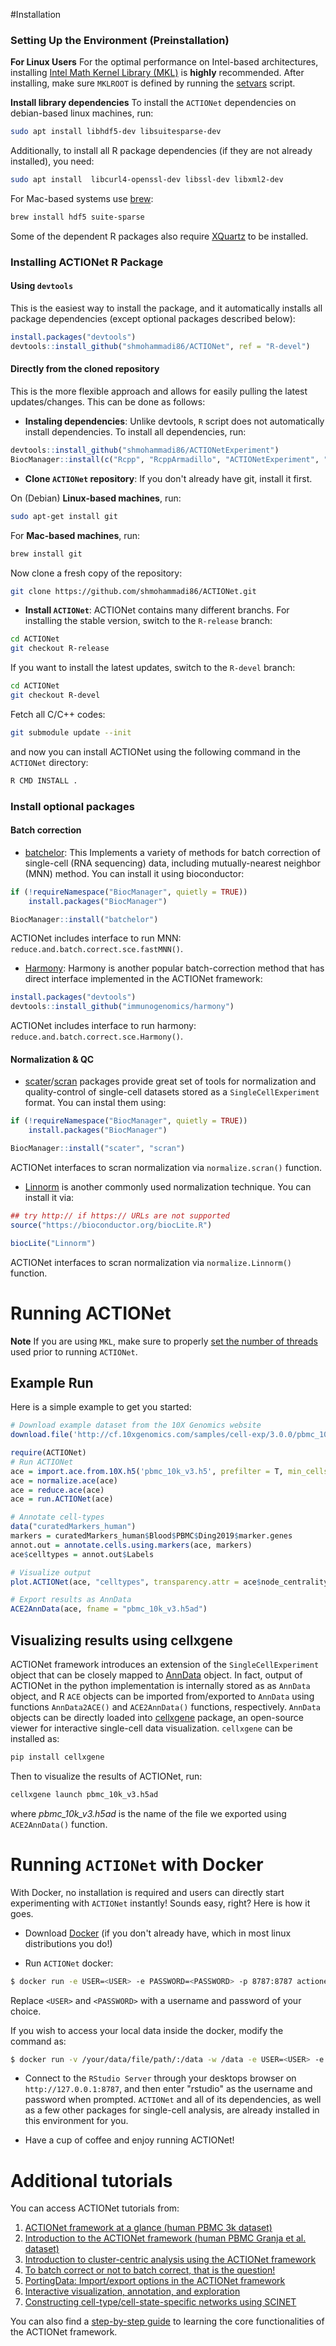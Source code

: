 #Installation


### Setting Up the Environment (Preinstallation)
**For Linux Users**
For the optimal performance on Intel-based architectures, installing [Intel Math Kernel Library (MKL)](https://software.intel.com/content/www/us/en/develop/articles/intel-math-kernel-library-intel-mkl-2020-install-guide.html) is **highly** recommended. After installing, make sure `MKLROOT` is defined by running the [setvars](https://software.intel.com/content/www/us/en/develop/documentation/using-configuration-file-for-setvars-sh/top.html) script.


**Install library dependencies**
To install the `ACTIONet` dependencies on debian-based linux machines, run:

```bash
sudo apt install libhdf5-dev libsuitesparse-dev
```

Additionally, to install all R package dependencies (if they are not already installed), you need:

```bash
sudo apt install  libcurl4-openssl-dev libssl-dev libxml2-dev
```

For Mac-based systems use [brew](https://brew.sh/):

```bash
brew install hdf5 suite-sparse
```
Some of the dependent R packages also require [XQuartz](https://www.xquartz.org) to be installed.


### Installing ACTIONet R Package

#### Using `devtools`
This is the easiest way to install the package, and it automatically installs all package dependencies (except optional packages described below):

```r
install.packages("devtools")
devtools::install_github("shmohammadi86/ACTIONet", ref = "R-devel")

```

#### Directly from the cloned repository
This is the more flexible approach and allows for easily pulling the latest updates/changes. This can be done as follows:

* **Instaling dependencies**: Unlike devtools, `R` script does not automatically install dependencies. To install all dependencies, run:


```r
devtools::install_github("shmohammadi86/ACTIONetExperiment")
BiocManager::install(c("Rcpp", "RcppArmadillo", "ACTIONetExperiment", "Matrix", "SingleCellExperiment", "hdf5r", "ggplot2", "ComplexHeatmap", "ggpubr", "ggrepel", "RColorBrewer", "pals", "seriation", "dplyr", "grid", "matrixStats", "gplots", "batchelor", "BiocParallel", "plotly", "scran", "scatter"))
```

* **Clone `ACTIONet` repository**:
If you don't already have git, install it first.

On (Debian) **Linux-based  machines**, run:

```bash
sudo apt-get install git
```

For **Mac-based machines**, run:

```bash
brew install git
```

Now clone a fresh copy of the repository:

```bash
git clone https://github.com/shmohammadi86/ACTIONet.git
```


* **Install `ACTIONet`**:
ACTIONet contains many different branchs. For installing the stable version, switch to the `R-release` branch:

```bash
cd ACTIONet
git checkout R-release
```

If you want to install the latest updates, switch to the `R-devel` branch:

```bash
cd ACTIONet
git checkout R-devel
```

Fetch all C/C++ codes:
```bash
git submodule update --init
```

and now you can install ACTIONet using the following command in the `ACTIONet` directory:

```bash
R CMD INSTALL .
```

### Install optional packages
#### Batch correction
* [batchelor](https://bioconductor.org/packages/release/bioc/html/batchelor.html): This Implements a variety of methods for batch correction of single-cell (RNA sequencing) data, including mutually-nearest neighbor (MNN) method. You can install it using bioconductor:

```r
if (!requireNamespace("BiocManager", quietly = TRUE))
    install.packages("BiocManager")

BiocManager::install("batchelor")
```

ACTIONet includes interface to run MNN: `reduce.and.batch.correct.sce.fastMNN()`.


* [Harmony](https://github.com/immunogenomics/harmony): Harmony is another popular batch-correction method that has direct interface implemented in the ACTIONet framework:

```r
install.packages("devtools")
devtools::install_github("immunogenomics/harmony")
```

ACTIONet includes interface to run harmony: `reduce.and.batch.correct.sce.Harmony()`.


#### Normalization & QC
* [scater](http://bioconductor.org/packages/release/bioc/html/scater.html)/[scran](https://bioconductor.org/packages/release/bioc/html/scran.html) packages provide great set of tools for normalization and quality-control of single-cell datasets stored as a `SingleCellExperiment` format. You can instal them using:

```r
if (!requireNamespace("BiocManager", quietly = TRUE))
    install.packages("BiocManager")

BiocManager::install("scater", "scran")
```
ACTIONet interfaces to scran normalization via `normalize.scran()` function.

* [Linnorm](https://bioconductor.riken.jp/packages/3.4/bioc/html/Linnorm.html) is another commonly used normalization technique. You can install it via:

```r
## try http:// if https:// URLs are not supported
source("https://bioconductor.org/biocLite.R")

biocLite("Linnorm")

```


ACTIONet interfaces to scran normalization via `normalize.Linnorm()` function.



# Running ACTIONet
**Note** If you are using `MKL`, make sure to properly [set the number of threads](https://software.intel.com/content/www/us/en/develop/documentation/mkl-macos-developer-guide/top/managing-performance-and-memory/improving-performance-with-threading/techniques-to-set-the-number-of-threads.html) used prior to running `ACTIONet`.

## Example Run
Here is a simple example to get you started:

```r
# Download example dataset from the 10X Genomics website
download.file('http://cf.10xgenomics.com/samples/cell-exp/3.0.0/pbmc_10k_v3/pbmc_10k_v3_filtered_feature_bc_matrix.h5', 'pbmc_10k_v3.h5')

require(ACTIONet)
# Run ACTIONet
ace = import.ace.from.10X.h5('pbmc_10k_v3.h5', prefilter = T, min_cells_per_feat = 0.01, min_feats_per_cell = 1000)
ace = normalize.ace(ace)
ace = reduce.ace(ace)
ace = run.ACTIONet(ace)

# Annotate cell-types
data("curatedMarkers_human")
markers = curatedMarkers_human$Blood$PBMC$Ding2019$marker.genes
annot.out = annotate.cells.using.markers(ace, markers)
ace$celltypes = annot.out$Labels

# Visualize output
plot.ACTIONet(ace, "celltypes", transparency.attr = ace$node_centrality)

# Export results as AnnData
ACE2AnnData(ace, fname = "pbmc_10k_v3.h5ad")
```
## Visualizing results using cellxgene

ACTIONet framework introduces an extension of the `SingleCellExperiment` object that can be closely mapped to [AnnData](https://anndata.readthedocs.io/en/stable/index.html) object. In fact, output of ACTIONet in the python implementation is internally stored as as `AnnData` object, and R `ACE` objects can be imported from/exported to `AnnData` using functions `AnnData2ACE()` and `ACE2AnnData()` functions, respectively. `AnnData` objects can be directly loaded into [cellxgene](https://github.com/chanzuckerberg/cellxgene) package, an open-source viewer for interactive single-cell data visualization. `cellxgene` can be installed as:

```bash
pip install cellxgene

```

Then to visualize the results of ACTIONet, run:
```bash
cellxgene launch pbmc_10k_v3.h5ad
```

where *pbmc_10k_v3.h5ad* is the name of the file we exported using `ACE2AnnData()` function.


# Running `ACTIONet` with Docker

With Docker, no installation is required and users can directly start experimenting with `ACTIONet` instantly! Sounds easy, right? Here is how it goes.

* Download [Docker](https://store.docker.com/search?offering=community&type=edition) (if you don't already have, which in most linux distributions you do!)

* Run `ACTIONet` docker:

```bash
$ docker run -e USER=<USER> -e PASSWORD=<PASSWORD> -p 8787:8787 actionet/actionet:mini
```
Replace `<USER>` and `<PASSWORD>` with a username and password of your choice.

If you wish to access your local data inside the docker, modify the command as:

```bash
$ docker run -v /your/data/file/path/:/data -w /data -e USER=<USER> -e PASSWORD=<PASSWORD> -p 8787:8787 actionet/actionet:mini
```

* Connect to the `RStudio Server` through your desktops browser on `http://127.0.0.1:8787`, and then enter "rstudio" as the username and password when prompted. `ACTIONet` and all of its dependencies, as well as a few other packages for single-cell analysis,  are already installed in this environment for you.

* Have a cup of coffee and enjoy running ACTIONet!


# Additional tutorials
You can access ACTIONet tutorials from:
1. [ACTIONet framework at a glance (human PBMC 3k dataset)](http://compbio.mit.edu/ACTIONet/tutorials/mini_intro.html)
2. [Introduction to the ACTIONet framework (human PBMC Granja et al. dataset)](http://compbio.mit.edu/ACTIONet/tutorials/intro.html)
3. [Introduction to cluster-centric analysis using the ACTIONet framework](http://compbio.mit.edu/ACTIONet/tutorials/clustering.html)
4. [To batch correct or not to batch correct, that is the question!](http://compbio.mit.edu/ACTIONet/tutorials/batch.html)
5. [PortingData: Import/export options in the ACTIONet framework](http://compbio.mit.edu/ACTIONet/tutorials/porting_data.html)
6. [Interactive visualization, annotation, and exploration](http://compbio.mit.edu/ACTIONet/tutorials/annotation.html)
7. [Constructing cell-type/cell-state-specific networks using SCINET](http://compbio.mit.edu/ACTIONet/tutorials/scinet.html)

You can also find a [step-by-step guide](http://compbio.mit.edu/ACTIONet/tutorials/guide.html) to learning the core functionalities of the ACTIONet framework.
